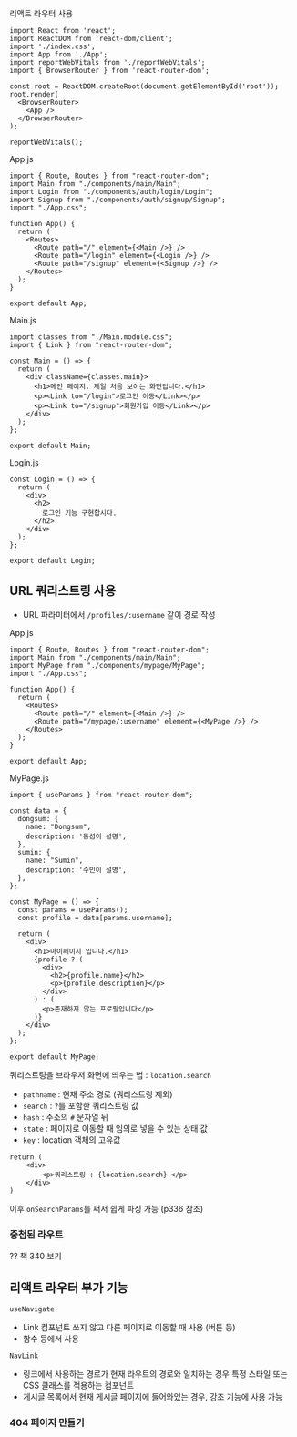 리액트 라우터 사용



```react
import React from 'react';
import ReactDOM from 'react-dom/client';
import './index.css';
import App from './App';
import reportWebVitals from './reportWebVitals';
import { BrowserRouter } from 'react-router-dom';

const root = ReactDOM.createRoot(document.getElementById('root'));
root.render(
  <BrowserRouter>
    <App />
  </BrowserRouter>
);

reportWebVitals();

```

App.js

```react
import { Route, Routes } from "react-router-dom";
import Main from "./components/main/Main";
import Login from "./components/auth/login/Login";
import Signup from "./components/auth/signup/Signup";
import "./App.css";

function App() {
  return (
    <Routes>
      <Route path="/" element={<Main />} />
      <Route path="/login" element={<Login />} />
      <Route path="/signup" element={<Signup />} />
    </Routes>
  );
}

export default App;
```

Main.js

```react
import classes from "./Main.module.css";
import { Link } from "react-router-dom";

const Main = () => {
  return (
    <div className={classes.main}>
      <h1>메인 페이지. 제일 처음 보이는 화면입니다.</h1>
      <p><Link to="/login">로그인 이동</Link></p>
      <p><Link to="/signup">회원가입 이동</Link></p>
    </div>
  );
};

export default Main;
```

Login.js

```react
const Login = () => {
  return (
    <div>
      <h2>
        로그인 기능 구현합시다.
      </h2>
    </div>
  );
};

export default Login;
```





## URL 쿼리스트링 사용

- URL 파라미터에서 `/profiles/:username` 같이 경로 작성



App.js

```react
import { Route, Routes } from "react-router-dom";
import Main from "./components/main/Main";
import MyPage from "./components/mypage/MyPage";
import "./App.css";

function App() {
  return (
    <Routes>
      <Route path="/" element={<Main />} />
      <Route path="/mypage/:username" element={<MyPage />} />
    </Routes>
  );
}

export default App;
```

MyPage.js

```react
import { useParams } from "react-router-dom";

const data = {
  dongsum: {
    name: "Dongsum",
    description: '동섬이 설명',
  },
  sumin: {
    name: "Sumin",
    description: '수민이 설명',
  },
};

const MyPage = () => {
  const params = useParams();
  const profile = data[params.username];

  return (
    <div>
      <h1>마이페이지 입니다.</h1>
      {profile ? (
        <div>
          <h2>{profile.name}</h2>
          <p>{profile.description}</p>
        </div>
      ) : (
        <p>존재하지 않는 프로필입니다</p>
      )}
    </div>
  );
};

export default MyPage;
```



쿼리스트링을 브라우저 화면에 띄우는 법 : `location.search`

- `pathname` : 현재 주소 경로 (쿼리스트링 제외)
- `search` : `?`를 포함한 쿼리스트링 값
- `hash` : 주소의 `#` 문자열 뒤
- `state` : 페이지로 이동할 때 임의로 넣을 수 있는 상태 값
- `key` : location 객체의 고유값

```react
return (
	<div>
    	<p>쿼리스트링 : {location.search} </p>
    </div>
)
```



이후 `onSearchParams`를 써서 쉽게 파싱 가능 (p336 참조)



### 중첩된 라우트

?? 책 340 보기



## 리액트 라우터 부가 기능



`useNavigate`

- Link 컴포넌트 쓰지 않고 다른 페이지로 이동할 때 사용 (버튼 등)
- 함수 등에서 사용



`NavLink`

- 링크에서 사용하는 경로가 현재 라우트의 경로와 일치하는 경우 특정 스타일 또는 CSS 클래스를 적용하는 컴포넌트
- 게시글 목록에서 현재 게시글 페이지에 들어와있는 경우, 강조 기능에 사용 가능



### 404 페이지 만들기
